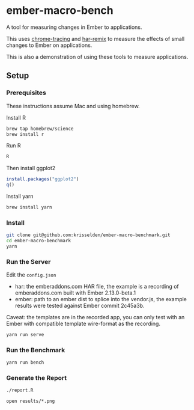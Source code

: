 # ember-macro-bench

A tool for measuring changes in Ember to applications.

This uses [chrome-tracing](https://github.com/krisselden/chrome-tracing) and [har-remix](https://github.com/krisselden/har-remix) to measure the effects of small changes to Ember on applications.

This is also a demonstration of using these tools to measure applications.

## Setup
### Prerequisites

These instructions assume Mac and using homebrew.

Install R
```sh
brew tap homebrew/science
brew install r
```

Run R
```sh
R
```

Then install ggplot2
```R
install.packages("ggplot2")
q()
```

Install yarn
```sh
brew install yarn
```

### Install

```sh
git clone git@github.com:krisselden/ember-macro-benchmark.git
cd ember-macro-benchmark
yarn
```

### Run the Server

Edit the `config.json`

* har: the emberaddons.com HAR file, the example is a recording of emberaddons.com built with Ember 2.13.0-beta.1
* ember: path to an ember dist to splice into the vendor.js, the example results were tested against Ember commit 2c45a3b.

Caveat: the templates are in the recorded app, you can only test with an Ember with compatible template wire-format as the recording.

```sh
yarn run serve
```

### Run the Benchmark

```sh
yarn run bench
```

### Generate the Report
```sh
./report.R
```

```
open results/*.png
```
